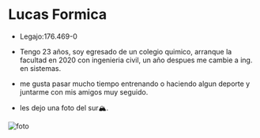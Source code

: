 # Lucas Formica

- Legajo:176.469-0

- Tengo 23 años, soy egresado de un colegio quimico, arranque la facultad en 2020 con ingenieria civil, un año despues me cambie a ing. en sistemas.

- me gusta pasar mucho tiempo entrenando o haciendo algun deporte
y juntarme con mis amigos muy seguido.

- les dejo una foto del sur🏔️.

![foto](https://user-images.githubusercontent.com/129813664/229692166-53317de0-ce20-4316-8095-00015ba31063.jpg)

